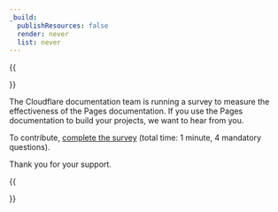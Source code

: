 ```yaml
---
_build:
  publishResources: false
  render: never
  list: never
---
```


{{<Aside type="warning" header="Improve the Pages documentation">}}

The Cloudflare documentation team is running a survey to measure the effectiveness of the Pages documentation. If you use the Pages documentation to build your projects, we want to hear from you.

To contribute, [complete the survey](https://forms.gle/ufDHpP9YvqTzJzXC7) (total time: 1 minute, 4 mandatory questions).

Thank you for your support.

{{</Aside>}}